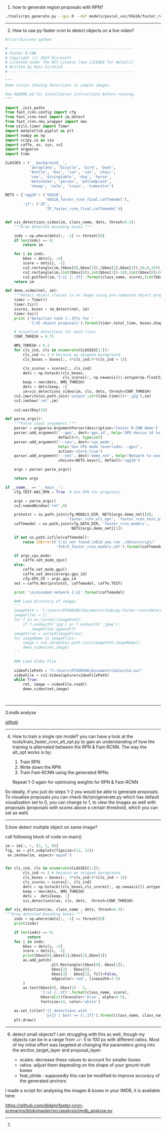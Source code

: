 1. how to generate region proposals with RPN?
```bash
./tools/rpn_generate.py --gpu 0 --def models/pascal_voc/VGG16/faster_rcnn_alt_opt/rpn_test.pt --net data/faster_rcnn_models/VGG16_faster_rcnn_final.caffemodel --imdb dataset
```

----

2. How to use py-faster rcnn to detect objects on a live video?
```python
#!/usr/bin/env python

# --------------------------------------------------------
# Faster R-CNN
# Copyright (c) 2015 Microsoft
# Licensed under The MIT License [see LICENSE for details]
# Written by Ross Girshick
# --------------------------------------------------------

"""
Demo script showing detections in sample images.

See README.md for installation instructions before running.
"""

import _init_paths
from fast_rcnn.config import cfg
from fast_rcnn.test import im_detect
from fast_rcnn.nms_wrapper import nms
from utils.timer import Timer
import matplotlib.pyplot as plt
import numpy as np
import scipy.io as sio
import caffe, os, sys, cv2
import argparse
import time

CLASSES = ('__background__',
           'aeroplane', 'bicycle', 'bird', 'boat',
           'bottle', 'bus', 'car', 'cat', 'chair',
           'cow', 'diningtable', 'dog', 'horse',
           'motorbike', 'person', 'pottedplant',
           'sheep', 'sofa', 'train', 'tvmonitor')

NETS = {'vgg16': ('VGG16',
                  'VGG16_faster_rcnn_final.caffemodel'),
        'zf': ('ZF',
                  'ZF_faster_rcnn_final.caffemodel')}


def vis_detections_video(im, class_name, dets, thresh=0.5):
    """Draw detected bounding boxes."""

    inds = np.where(dets[:, -1] >= thresh)[0]
    if len(inds) == 0:
        return im

    for i in inds:
        bbox = dets[i, :4]
        score = dets[i, -1]
        cv2.rectangle(im,(bbox[0],bbox[1]),(bbox[2],bbox[3]),(0,0,255),2)
        cv2.rectangle(im,(int(bbox[0]),int(bbox[1])-10),(int(bbox[0]+200),int(bbox[1])+10),(10,10,10),-1)
        cv2.putText(im,'{:s} {:.3f}'.format(class_name, score),(int(bbox[0]),int(bbox[1]-2)),cv2.FONT_HERSHEY_SIMPLEX,.45,(255,255,255))#,cv2.CV_AA)
    return im

def demo_video(net, im):
    """Detect object classes in an image using pre-computed object proposals."""
    timer = Timer()
    timer.tic()
    scores, boxes = im_detect(net, im)
    timer.toc()
    print ('Detection took {:.3f}s for '
           '{:d} object proposals').format(timer.total_time, boxes.shape[0])

    # Visualize detections for each class
    CONF_THRESH = 0.75

    NMS_THRESH = 0.2
    for cls_ind, cls in enumerate(CLASSES[1:]):
        cls_ind += 1 # because we skipped background
        cls_boxes = boxes[:, 4*cls_ind:4*(cls_ind + 1)]

        cls_scores = scores[:, cls_ind]
        dets = np.hstack((cls_boxes,
                          cls_scores[:, np.newaxis])).astype(np.float32)
        keep = nms(dets, NMS_THRESH)
        dets = dets[keep, :]
        im=vis_detections_video(im, cls, dets, thresh=CONF_THRESH)
    cv2.imwrite(os.path.join('output',str(time.time())+'.jpg'),im)
    cv2.imshow('ret',im)
    
    cv2.waitKey(20)

def parse_args():
    """Parse input arguments."""
    parser = argparse.ArgumentParser(description='Faster R-CNN demo')
    parser.add_argument('--gpu', dest='gpu_id', help='GPU device id to use [0]',
                        default=0, type=int)
    parser.add_argument('--cpu', dest='cpu_mode',
                        help='Use CPU mode (overrides --gpu)',
                        action='store_true')
    parser.add_argument('--net', dest='demo_net', help='Network to use [vgg16]',
                        choices=NETS.keys(), default='vgg16')

    args = parser.parse_args()

    return args

if __name__ == '__main__':
    cfg.TEST.HAS_RPN = True  # Use RPN for proposals

    args = parse_args()
    cv2.namedWindow('ret',0)

    prototxt = os.path.join(cfg.MODELS_DIR, NETS[args.demo_net][0],
                            'faster_rcnn_alt_opt', 'faster_rcnn_test.pt')
    caffemodel = os.path.join(cfg.DATA_DIR, 'faster_rcnn_models',
                              NETS[args.demo_net][1])

    if not os.path.isfile(caffemodel):
        raise IOError(('{:s} not found.\nDid you run ./data/script/'
                       'fetch_faster_rcnn_models.sh?').format(caffemodel))

    if args.cpu_mode:
        caffe.set_mode_cpu()
    else:
        caffe.set_mode_gpu()
        caffe.set_device(args.gpu_id)
        cfg.GPU_ID = args.gpu_id
    net = caffe.Net(prototxt, caffemodel, caffe.TEST)

    print '\n\nLoaded network {:s}'.format(caffemodel)

    ### Load directory of images
    '''
    imagePath = 'C:\Users\RTGORING\Documents\Code\py-faster-rcnn\data\demo'
    imageFiles = []
    for f in os.listdir(imagePath):
        if f.endswith('jpg') or f.endswith('.jpeg'):
            imageFiles.append(f)
    imageFiles = sorted(imageFiles)
    for imageName in imageFiles:
        image = cv2.imread(os.path.join(imagePath,imageName))
        demo_video(net,image)
    '''
    
    ### Load Video File
  
    videoFilePath = "C:\Users\RTGORING\Documents\Data\Vid.avi"
    videoFile = cv2.VideoCapture(videoFilePath)
    while True:
        ret, image = videoFile.read()
        demo_video(net,image)
   
        
```

----

3.imdb analyse 

[github](https://github.com/djdam/faster-rcnn-scenarios/blob/master/src/analysis/imdb_analyse.py)

----

4. How to train a single rpn model?
    you can have a look at the tools/train_faster_rcnn_alt_opt.py to gain an understanding of how the training is alternated between the RPN & Fast-RCNN. The way the alt_opt works is by:
    1. Train RPN
    2. Write down the RPN
    3. Train Fast-RCNN using the generated RPNs
    
    Repeat 1-3 again for optimising weights for RPN & Fast-RCNN
  
  So ideally, if you just do steps 1-2 you would be able to generate proposals. To visualise proposals you can check lib/rpn/generate.py which has default visualisation set to 0, you can change to 1, to view the images as well with proposals (proposals with scores above a certain threshold, which you can set as well)

----

5.how detect multiple object on same image?

call following block of code on main()

```python
im = im[:, :, (2, 1, 0)]
fig, ax = plt.subplots(figsize=(12, 12))
 ax.imshow(im, aspect='equal')


for cls_ind, cls in enumerate(CLASSES[1:]):
        cls_ind += 1 # because we skipped background
        cls_boxes = boxes[:, 4*cls_ind:4*(cls_ind + 1)]
        cls_scores = scores[:, cls_ind]
        dets = np.hstack((cls_boxes,cls_scores[:, np.newaxis])).astype(np.float32)
        keep = nms(dets, NMS_THRESH)
        dets =  dets[keep, :]
        vis_detections(ax, cls, dets,  thresh=CONF_THRESH)
```

```python
def vis_detections(ax, class_name , dets, thresh=0.5):    
"""Draw detected bounding boxes."""
    inds = np.where(dets[:, -1] >= thresh)[0]
    print(inds)

    if len(inds) == 0:
          return
    for i in inds:
        bbox = dets[i, :4]
        score = dets[i, -1]
        print(bbox[0],bbox[1],bbox[2],bbox[3])
        ax.add_patch(
                     plt.Rectangle((bbox[0], bbox[1]),
                     bbox[2] - bbox[0],
                     bbox[3] - bbox[1], fill=False,
                     edgecolor='red', linewidth=3.5)
        )
        ax.text(bbox[0], bbox[1] - 2,
                '{:s} {:.3f}'.format(class_name, score),
                bbox=dict(facecolor='blue', alpha=0.5),
                fontsize=14, color='white')

    ax.set_title(('{} detections with '
                  'p({} | box) >= {:.1f}').format(class_name, class_name,  thresh), fontsize=14)
    plt.draw()
```

----

6. detect small objects?
I am struggling with this as well, though my objects can be in a range from +/- 5 to 100 px with different ratios. Most of my initial effort was targeted at changing the parameters going into the anchor_target_layer and proposal_layer:

    * scales: decrease these values to account for smaller boxes
    * ratios: adjust them depending on the shape of your grount-truth boxes
    * feat_stride : supposedly this can be modified to improve accuracy of the generated anchors

I made a script for analysing the images & boxes in your IMDB, it is available here:

https://github.com/djdam/faster-rcnn-scenarios/blob/master/src/analysis/imdb_analyse.py

----

7. 